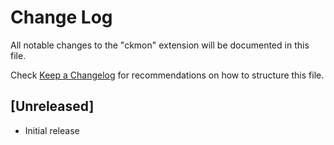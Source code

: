 # Change Log
All notable changes to the "ckmon" extension will be documented in this file.

Check [Keep a Changelog](http://keepachangelog.com/) for recommendations on how to structure this file.

## [Unreleased]
- Initial release
